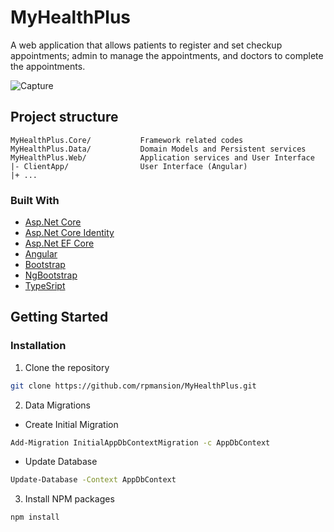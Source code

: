 # MyHealthPlus

A web application that allows patients to register and set checkup appointments; admin to manage the appointments, and doctors to complete the appointments.

![Capture](https://user-images.githubusercontent.com/18090549/76726006-e4344500-678a-11ea-9294-ec1bc0e0d2f1.PNG)

## Project structure

```
MyHealthPlus.Core/           Framework related codes
MyHealthPlus.Data/           Domain Models and Persistent services
MyHealthPlus.Web/            Application services and User Interface
|- ClientApp/                User Interface (Angular)
|+ ...
```

### Built With
* [Asp.Net Core](https://github.com/dotnet/aspnetcore)
* [Asp.Net Core Identity](https://github.com/dotnet/aspnetcore/tree/master/src/Identity)
* [Asp.Net EF Core](https://github.com/dotnet/efcore)
* [Angular](https://github.com/angular/angular)
* [Bootstrap](https://github.com/twbs/bootstrap)
* [NgBootstrap](https://github.com/ng-bootstrap/ng-bootstrap)
* [TypeSript](https://github.com/microsoft/TypeScript)


## Getting Started

### Installation
1. Clone the repository
```sh
git clone https://github.com/rpmansion/MyHealthPlus.git
```
2. Data Migrations
 - Create Initial Migration
```sh
Add-Migration InitialAppDbContextMigration -c AppDbContext
```
 - Update Database
```sh
Update-Database -Context AppDbContext
```
3. Install NPM packages
```sh
npm install
```
